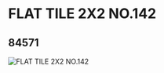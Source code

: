 # FLAT TILE 2X2 NO.142
## 84571
![FLAT TILE 2X2 NO.142](https://lc-www-live-s.legocdn.com/media/bricks/5/2/4540383.jpg)
